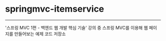 # springmvc-itemservice

---

'스프링 MVC 1편 - 백엔드 웹 개발 핵심 기술' 강의 중 스프링 MVC를 이용해 웹 페이지를 만들어보는 예제 코드 저장소
